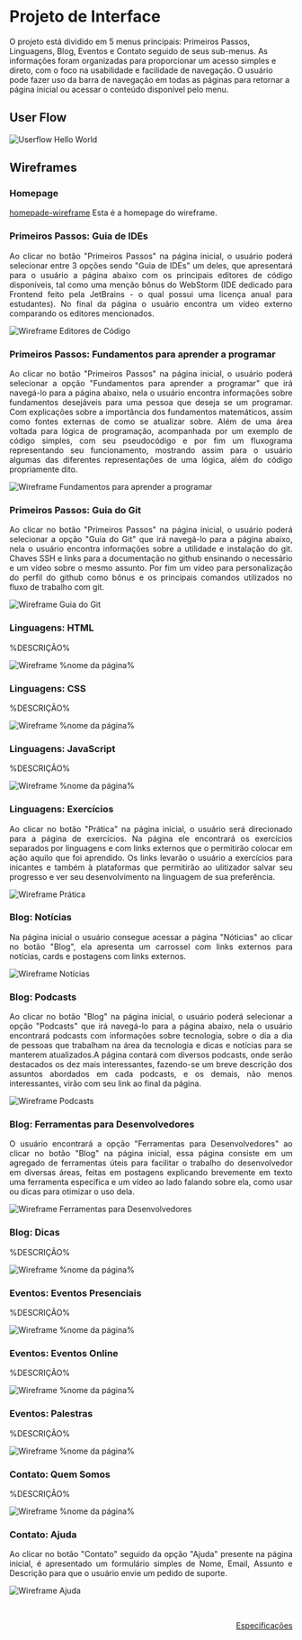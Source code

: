 
# Projeto de Interface

O projeto está dividido em 5 menus principais: Primeiros Passos, Linguagens, Blog, Eventos e Contato seguido de seus sub-menus. As informações foram organizadas para proporcionar um acesso simples e direto, com o foco na usabilidade e facilidade de navegação. O usuário pode fazer uso da barra de navegação em todas as páginas para retornar a página inicial ou acessar o conteúdo disponível pelo menu.

## User Flow

![Userflow Hello World](img//userflow.png)


## Wireframes

<div align="justify">

### Homepage

[homepade-wireframe](img//homepage-wireframe.png) Esta é a homepage do wireframe.

### Primeiros Passos: Guia de IDEs

Ao clicar no botão "Primeiros Passos" na página inicial, o usuário poderá selecionar entre 3 opções sendo "Guia de IDEs" um deles, que apresentará para o usuário a página abaixo com os principais editores de código disponíveis, tal como uma menção bônus do WebStorm (IDE dedicado para Frontend feito pela JetBrains - o qual possui uma licença anual para estudantes). No final da página o usuário encontra um vídeo externo comparando os editores mencionados.

![Wireframe Editores de Código](img/guia_sobre_editores_de_codigo-wireframe.png)

### Primeiros Passos: Fundamentos para aprender a programar

Ao clicar no botão "Primeiros Passos" na página inicial, o usuário poderá selecionar a opção "Fundamentos para aprender a programar" que irá navegá-lo para a página abaixo, nela o usuário encontra informações sobre fundamentos desejáveis para uma pessoa que deseja se um programar. Com explicações sobre a importância dos fundamentos matemáticos, assim como fontes externas de como se atualizar sobre. Além de uma área voltada para lógica de programação, acompanhada por um exemplo de código simples, com seu pseudocódigo e por fim um fluxograma representando seu funcionamento, mostrando assim para o usuário algumas das diferentes representações de uma lógica, além do código propriamente dito.

![Wireframe Fundamentos para aprender a programar](img/fundamentos_para_aprender_a_programar-wireframe.png)

### Primeiros Passos: Guia do Git

Ao clicar no botão "Primeiros Passos" na página inicial, o usuário poderá selecionar a opção "Guia do Git" que irá navegá-lo para a página abaixo, nela o usuário encontra informações sobre a utilidade e instalação do git. Chaves SSH e links para a documentação no github ensinando o necessário e um vídeo sobre o mesmo assunto. Por fim um vídeo para personalização do perfil do github como bônus e os principais comandos utilizados no fluxo de trabalho com git.

![Wireframe Guia do Git](img/guia_do_git-wireframe.png)

### Linguagens: HTML

%DESCRIÇÃO%

![Wireframe %_nome da página_%](img/%_nome-do-arquivo_%)

### Linguagens: CSS

%DESCRIÇÃO%

![Wireframe %_nome da página_%](img/%_nome-do-arquivo_%)

### Linguagens: JavaScript

%DESCRIÇÃO%

![Wireframe %_nome da página_%](img/%_nome-do-arquivo_%)

### Linguagens: Exercícios

Ao clicar no botão "Prática" na página inicial, o usuário será direcionado para a página de exercícios. Na página ele encontrará os exercícios separados por linguagens e com links externos que o permitirão colocar em ação aquilo que foi aprendido. Os links levarão o usuário a exercícios para inicantes e também à plataformas que permitirão ao ulitizador salvar seu progresso e ver seu desenvolvimento na linguagem de sua preferência.

![Wireframe Prática](img/pratica.png)

### Blog: Notícias

Na página inicial o usuário consegue acessar a página "Nóticias" ao clicar no botão "Blog", ela apresenta um carrossel com links externos para notícias, cards e postagens com links externos.

![Wireframe Notícias](img/noticias-wireframe)

### Blog: Podcasts

Ao clicar no botão "Blog" na página inicial, o usuário poderá selecionar a opção "Podcasts" que irá navegá-lo para a página abaixo, nela o usuário encontrará podcasts com informações sobre tecnologia, sobre o dia a dia de pessoas que trabalham na área da tecnologia e  dicas e notícias para se manterem atualizados.A página contará com diversos podcasts, onde serão destacados os dez mais interessantes, fazendo-se um breve descrição dos assuntos abordados em cada podcasts, e os demais, não menos interessantes, virão com seu link ao final da página.     

![Wireframe Podcasts](img/podcasts.png)

### Blog: Ferramentas para Desenvolvedores

O usuário encontrará a opção "Ferramentas para Desenvolvedores" ao clicar no botão "Blog" na página inicial, essa página consiste em um agregado de ferramentas úteis para facilitar o trabalho do desenvolvedor em diversas áreas, feitas em postagens explicando brevemente em texto uma ferramenta específica e um vídeo ao lado falando sobre ela, como usar ou dicas para otimizar o uso dela.

![Wireframe Ferramentas para Desenvolvedores](img/ferramentas_para_desenvolvedores-wireframe.png)

### Blog: Dicas

%DESCRIÇÃO%

![Wireframe %_nome da página_%](img/%_nome-do-arquivo_%)

### Eventos: Eventos Presenciais

%DESCRIÇÃO%

![Wireframe %_nome da página_%](img/%_nome-do-arquivo_%)

### Eventos: Eventos Online

%DESCRIÇÃO%

![Wireframe %_nome da página_%](img/%_nome-do-arquivo_%)

### Eventos: Palestras

%DESCRIÇÃO%

![Wireframe %_nome da página_%](img/%_nome-do-arquivo_%)

### Contato: Quem Somos

%DESCRIÇÃO%

![Wireframe %_nome da página_%](img/%_nome-do-arquivo_%)

### Contato: Ajuda

Ao clicar no botão "Contato" seguido da opção "Ajuda" presente na página inicial, é apresentado um formulário simples de Nome, Email, Assunto e Descrição para que o usuário envie um pedido de suporte.

![Wireframe Ajuda](img/ajuda-wireframe.png)

</div>

<br>

<p align="right"><a href="./especification.md">Especificações</a>
